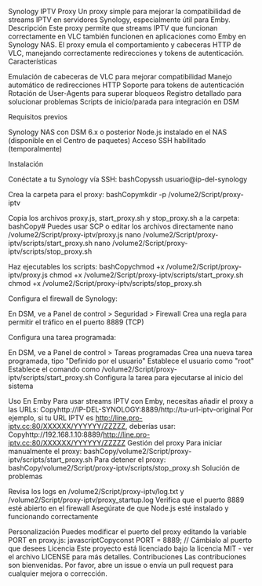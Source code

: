 Synology IPTV Proxy
Un proxy simple para mejorar la compatibilidad de streams IPTV en servidores Synology, especialmente útil para Emby.
Descripción
Este proxy permite que streams IPTV que funcionan correctamente en VLC también funcionen en aplicaciones como Emby en Synology NAS. El proxy emula el comportamiento y cabeceras HTTP de VLC, manejando correctamente redirecciones y tokens de autenticación.
Características

Emulación de cabeceras de VLC para mejorar compatibilidad
Manejo automático de redirecciones HTTP
Soporte para tokens de autenticación
Rotación de User-Agents para superar bloqueos
Registro detallado para solucionar problemas
Scripts de inicio/parada para integración en DSM

Requisitos previos

Synology NAS con DSM 6.x o posterior
Node.js instalado en el NAS (disponible en el Centro de paquetes)
Acceso SSH habilitado (temporalmente)

Instalación

Conéctate a tu Synology vía SSH:
bashCopyssh usuario@ip-del-synology

Crea la carpeta para el proxy:
bashCopymkdir -p /volume2/Script/proxy-iptv

Copia los archivos proxy.js, start_proxy.sh y stop_proxy.sh a la carpeta:
bashCopy# Puedes usar SCP o editar los archivos directamente
nano /volume2/Script/proxy-iptv/proxy.js
nano /volume2/Script/proxy-iptv/scripts/start_proxy.sh
nano /volume2/Script/proxy-iptv/scripts/stop_proxy.sh

Haz ejecutables los scripts:
bashCopychmod +x /volume2/Script/proxy-iptv/proxy.js
chmod +x /volume2/Script/proxy-iptv/scripts/start_proxy.sh
chmod +x /volume2/Script/proxy-iptv/scripts/stop_proxy.sh

Configura el firewall de Synology:

En DSM, ve a Panel de control > Seguridad > Firewall
Crea una regla para permitir el tráfico en el puerto 8889 (TCP)


Configura una tarea programada:

En DSM, ve a Panel de control > Tareas programadas
Crea una nueva tarea programada, tipo "Definido por el usuario"
Establece el usuario como "root"
Establece el comando como /volume2/Script/proxy-iptv/scripts/start_proxy.sh
Configura la tarea para ejecutarse al inicio del sistema



Uso
En Emby
Para usar streams IPTV con Emby, necesitas añadir el proxy a las URLs:
Copyhttp://IP-DEL-SYNOLOGY:8889/http://tu-url-iptv-original
Por ejemplo, si tu URL IPTV es http://line.pro-iptv.cc:80/XXXXXX/YYYYYY/ZZZZZ, deberías usar:
Copyhttp://192.168.1.10:8889/http://line.pro-iptv.cc:80/XXXXXX/YYYYYY/ZZZZZ
Gestión del proxy
Para iniciar manualmente el proxy:
bashCopy/volume2/Script/proxy-iptv/scripts/start_proxy.sh
Para detener el proxy:
bashCopy/volume2/Script/proxy-iptv/scripts/stop_proxy.sh
Solución de problemas

Revisa los logs en /volume2/Script/proxy-iptv/log.txt y /volume2/Script/proxy-iptv/proxy_startup.log
Verifica que el puerto 8889 esté abierto en el firewall
Asegúrate de que Node.js esté instalado y funcionando correctamente

Personalización
Puedes modificar el puerto del proxy editando la variable PORT en proxy.js:
javascriptCopyconst PORT = 8889; // Cámbialo al puerto que desees
Licencia
Este proyecto está licenciado bajo la licencia MIT - ver el archivo LICENSE para más detalles.
Contribuciones
Las contribuciones son bienvenidas. Por favor, abre un issue o envía un pull request para cualquier mejora o corrección.
